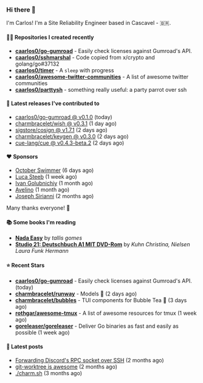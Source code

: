 ### Hi there 👋

I'm Carlos! I'm a Site Reliability Engineer based in Cascavel - 🇧🇷.

#### 👨‍💻 Repositories I created recently
- **[caarlos0/go-gumroad](https://github.com/caarlos0/go-gumroad)** - Easily check licenses against Gumroad&#39;s API.
- **[caarlos0/sshmarshal](https://github.com/caarlos0/sshmarshal)** - Code copied from x/crypto and golang/go#37132
- **[caarlos0/timer](https://github.com/caarlos0/timer)** - A `sleep` with progress
- **[caarlos0/awesome-twitter-communities](https://github.com/caarlos0/awesome-twitter-communities)** - A list of awesome twitter communities
- **[caarlos0/parttysh](https://github.com/caarlos0/parttysh)** - something really useful: a party parrot over ssh

#### 🚀 Latest releases I've contributed to


- [caarlos0/go-gumroad @ v0.1.0](https://github.com/caarlos0/go-gumroad/releases/tag/v0.1.0) (today)
- [charmbracelet/wish @ v0.3.1](https://github.com/charmbracelet/wish/releases/tag/v0.3.1) (1 day ago)
- [sigstore/cosign @ v1.7.1](https://github.com/sigstore/cosign/releases/tag/v1.7.1) (2 days ago)
- [charmbracelet/keygen @ v0.3.0](https://github.com/charmbracelet/keygen/releases/tag/v0.3.0) (2 days ago)
- [cue-lang/cue @ v0.4.3-beta.2](https://github.com/cue-lang/cue/releases/tag/v0.4.3-beta.2) (2 days ago)

#### ❤️ Sponsors
- [October Swimmer](https://github.com/octoberswimmer) (6 days ago)
- [Luca Steeb](https://github.com/steebchen) (1 week ago)
- [Ivan Golubnichiy](https://github.com/h1kkan) (1 month ago)
- [Avelino](https://github.com/avelino) (1 month ago)
- [Joseph Sirianni](https://github.com/jsirianni) (2 months ago)

Many thanks everyone! 🙏

#### 📚 Some books I'm reading
- **[Nada Easy](https://www.goodreads.com/book/show/36041615-nada-easy)** by _tallis gomes_
- **[Studio 21: Deutschbuch A1 MIT DVD-Rom](https://www.goodreads.com/book/show/25495148-studio-21)** by _Kuhn Christina, Nielsen Laura Funk Hermann_

#### ⭐ Recent Stars


- **[caarlos0/go-gumroad](https://github.com/caarlos0/go-gumroad)** - Easily check licenses against Gumroad&#39;s API. (today)
- **[charmbracelet/runway](https://github.com/charmbracelet/runway)** - Models 📸 (2 days ago)
- **[charmbracelet/bubbles](https://github.com/charmbracelet/bubbles)** - TUI components for Bubble Tea 🍡 (3 days ago)
- **[rothgar/awesome-tmux](https://github.com/rothgar/awesome-tmux)** - A list of awesome resources for tmux (1 week ago)
- **[goreleaser/goreleaser](https://github.com/goreleaser/goreleaser)** - Deliver Go binaries as fast and easily as possible (1 week ago)

#### 📄 Latest posts
- [Forwarding Discord&#39;s RPC socket over SSH](https://carlosbecker.com/posts/discord-rpc-ssh/) (2 months ago)
- [git-worktree is awesome](https://carlosbecker.com/posts/git-worktrees/) (2 months ago)
- [./charm.sh](https://carlosbecker.com/posts/charm/) (3 months ago)
